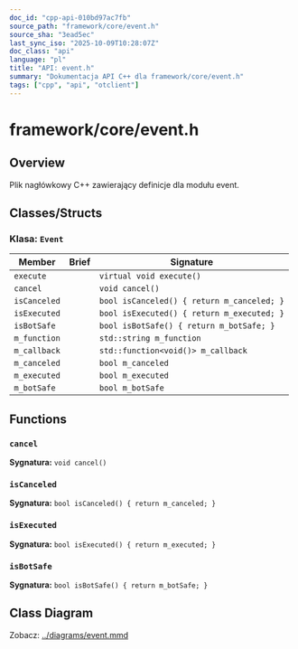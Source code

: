```yaml
---
doc_id: "cpp-api-010bd97ac7fb"
source_path: "framework/core/event.h"
source_sha: "3ead5ec"
last_sync_iso: "2025-10-09T10:28:07Z"
doc_class: "api"
language: "pl"
title: "API: event.h"
summary: "Dokumentacja API C++ dla framework/core/event.h"
tags: ["cpp", "api", "otclient"]
---
```


# framework/core/event.h

## Overview

Plik nagłówkowy C++ zawierający definicje dla modułu event.

## Classes/Structs

### Klasa: `Event`

| Member | Brief | Signature |
|--------|-------|-----------|
| `execute` |  | `virtual void execute()` |
| `cancel` |  | `void cancel()` |
| `isCanceled` |  | `bool isCanceled() { return m_canceled; }` |
| `isExecuted` |  | `bool isExecuted() { return m_executed; }` |
| `isBotSafe` |  | `bool isBotSafe() { return m_botSafe; }` |
| `m_function` |  | `std::string m_function` |
| `m_callback` |  | `std::function<void()> m_callback` |
| `m_canceled` |  | `bool m_canceled` |
| `m_executed` |  | `bool m_executed` |
| `m_botSafe` |  | `bool m_botSafe` |

## Functions

### `cancel`

**Sygnatura:** `void cancel()`

### `isCanceled`

**Sygnatura:** `bool isCanceled() { return m_canceled; }`

### `isExecuted`

**Sygnatura:** `bool isExecuted() { return m_executed; }`

### `isBotSafe`

**Sygnatura:** `bool isBotSafe() { return m_botSafe; }`

## Class Diagram

Zobacz: [../diagrams/event.mmd](../diagrams/event.mmd)
